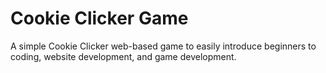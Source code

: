 # Cookie Clicker Game

A simple Cookie Clicker web-based game to easily introduce beginners to coding, website development, and game development.
